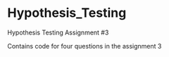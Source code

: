 # Hypothesis_Testing
Hypothesis Testing Assignment #3

Contains code for four questions in the assignment 3
